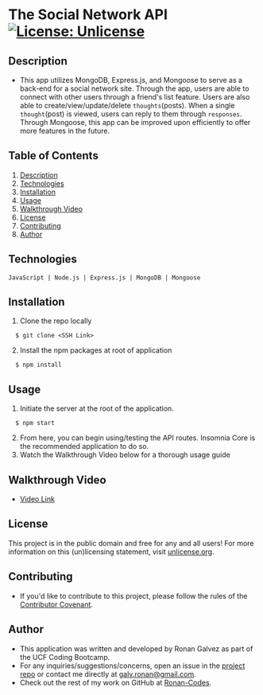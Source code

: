# The Social Network API [![License: Unlicense](https://img.shields.io/badge/license-Unlicense-blue.svg)](http://unlicense.org/)

## Description
* This app utilizes MongoDB, Express.js, and Mongoose to serve as a back-end for a social network site. Through the app, users are able to connect with other users through a friend's list feature. Users are also able to create/view/update/delete `thoughts`(posts). When a single `thought`(post) is viewed, users can reply to them through `responses`. Through Mongoose, this app can be improved upon efficiently to offer more features in the future. 

## Table of Contents
1. [Description](#description)
2. [Technologies](#Technologies)
3. [Installation](#installation)
4. [Usage](#usage)
5. [Walkthrough Video](#Walkthrough)
6. [License](#License)
7. [Contributing](#Contributing)
8. [Author](#Author)

## Technologies
```
JavaScript | Node.js | Express.js | MongoDB | Mongoose
```

## Installation
1. Clone the repo locally
```
  $ git clone <SSH Link>
```
2. Install the npm packages at root of application
```
  $ npm install
```

## Usage
1. Initiate the server at the root of the application.
```
  $ npm start
```
2. From here, you can begin using/testing the API routes. Insomnia Core is the recommended application to do so. 
3. Watch the Walkthrough Video below for a thorough usage guide

## Walkthrough Video
* [Video Link](https://drive.google.com/file/d/1lb4U-Fw9Cu5cVj0HVDa32VRBQVxAVXUJ/view)

## License
This project is in the public domain and free for any and all users! For more information on this (un)licensing statement, visit [unlicense.org](https://unlicense.org/).

## Contributing
* If you'd like to contribute to this project, please follow the rules of the [Contributor Covenant](https://www.contributor-covenant.org/).

## Author
* This application was written and developed by Ronan Galvez as part of the UCF Coding Bootcamp.
* For any inquiries/suggestions/concerns, open an issue in the [project repo](https://github.com/Ronan-Codes/the-social-network-api.git) or contact me directly at [galv.ronan@gmail.com](galv.ronan@gmail.com).
* Check out the rest of my work on GitHub at [Ronan-Codes](https://github.com/Ronan-Codes).
